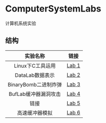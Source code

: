 # ComputerSystemLabs

计算机系统实验

## 结构

实验名称|链接
:-:|:-:
Linux下C工具运用|[Lab 1](./lab1)
DataLab数据表示|[Lab 2](./lab2)
BinaryBomb二进制炸弹|[Lab 3](./lab3)
BufLab缓冲器漏洞攻击|[Lab 4](./lab4)
链接|[Lab 5](./lab5)
高速缓冲器模拟|[Lab 6](./lab6)
